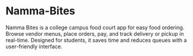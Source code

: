 # Namma-Bites
 Namma Bites is a college campus food court app for easy food ordering. Browse vendor menus, place orders, pay, and track delivery or pickup in real-time. Designed for students, it saves time and reduces queues with a user-friendly interface.
